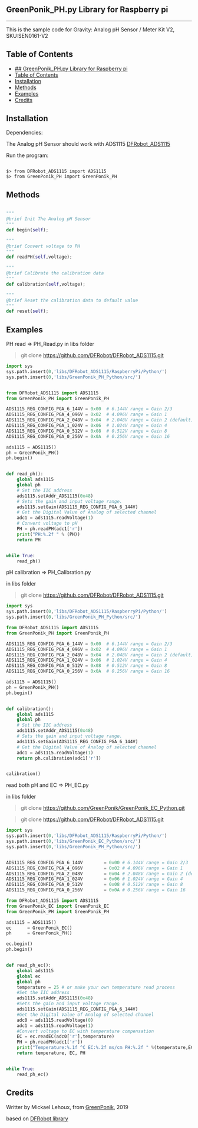 ## GreenPonik_PH.py Library for Raspberry pi
---------------------------------------------------------
This is the sample code for Gravity: Analog pH Sensor / Meter Kit V2, SKU:SEN0161-V2
## Table of Contents

- [## GreenPonik_PH.py Library for Raspberry pi](#greenponikphpy-library-for-raspberry-pi)
- [Table of Contents](#table-of-contents)
- [Installation](#installation)
- [Methods](#methods)
- [Examples](#examples)
- [Credits](#credits)
<snippet>
<content>

## Installation

Dependencies:

The Analog pH Sensor should work with ADS1115
[DFRobot_ADS1115](https://github.com/DFRobot/DFRobot_ADS1115/tree/master/RaspberryPi/Python) 

Run the program:

```shell

$> from DFRobot_ADS1115 import ADS1115
$> from GreenPonik_PH import GreenPonik_PH

```
## Methods

```Python

"""
@brief Init The Analog pH Sensor
"""
def begin(self);

"""
@brief Convert voltage to PH
"""
def readPH(self,voltage);

"""
@brief Calibrate the calibration data
"""
def calibration(self,voltage);

"""
@brief Reset the calibration data to default value
"""
def reset(self);

```

## Examples
PH read => PH_Read.py
in libs folder

> git clone https://github.com/DFRobot/DFRobot_ADS1115.git
```Python
import sys
sys.path.insert(0,'libs/DFRobot_ADS1115/RaspberryPi/Python/')
sys.path.insert(0,'libs/GreenPonik_PH_Python/src/')


from DFRobot_ADS1115 import ADS1115
from GreenPonik_PH import GreenPonik_PH

ADS1115_REG_CONFIG_PGA_6_144V = 0x00  # 6.144V range = Gain 2/3
ADS1115_REG_CONFIG_PGA_4_096V = 0x02  # 4.096V range = Gain 1
ADS1115_REG_CONFIG_PGA_2_048V = 0x04  # 2.048V range = Gain 2 (default)
ADS1115_REG_CONFIG_PGA_1_024V = 0x06  # 1.024V range = Gain 4
ADS1115_REG_CONFIG_PGA_0_512V = 0x08  # 0.512V range = Gain 8
ADS1115_REG_CONFIG_PGA_0_256V = 0x0A  # 0.256V range = Gain 16

ads1115 = ADS1115()
ph = GreenPonik_PH()
ph.begin()


def read_ph():
    global ads1115
    global ph
    # Set the IIC address
    ads1115.setAddr_ADS1115(0x48)
    # Sets the gain and input voltage range.
    ads1115.setGain(ADS1115_REG_CONFIG_PGA_6_144V)
    # Get the Digital Value of Analog of selected channel
    adc1 = ads1115.readVoltage(1)
    # Convert voltage to pH
    PH = ph.readPH(adc1['r'])
    print("PH:%.2f " % (PH))
    return PH


while True:
    read_ph()
```

pH calibration => PH_Calibration.py

in libs folder

> git clone https://github.com/DFRobot/DFRobot_ADS1115.git
```Python
import sys
sys.path.insert(0,'libs/DFRobot_ADS1115/RaspberryPi/Python/')
sys.path.insert(0,'libs/GreenPonik_PH_Python/src/')

from DFRobot_ADS1115 import ADS1115
from GreenPonik_PH import GreenPonik_PH

ADS1115_REG_CONFIG_PGA_6_144V = 0x00  # 6.144V range = Gain 2/3
ADS1115_REG_CONFIG_PGA_4_096V = 0x02  # 4.096V range = Gain 1
ADS1115_REG_CONFIG_PGA_2_048V = 0x04  # 2.048V range = Gain 2 (default)
ADS1115_REG_CONFIG_PGA_1_024V = 0x06  # 1.024V range = Gain 4
ADS1115_REG_CONFIG_PGA_0_512V = 0x08  # 0.512V range = Gain 8
ADS1115_REG_CONFIG_PGA_0_256V = 0x0A  # 0.256V range = Gain 16

ads1115 = ADS1115()
ph = GreenPonik_PH()
ph.begin()


def calibration():
    global ads1115
    global ph
    # Set the IIC address
    ads1115.setAddr_ADS1115(0x48)
    # Sets the gain and input voltage range.
    ads1115.setGain(ADS1115_REG_CONFIG_PGA_6_144V)
    # Get the Digital Value of Analog of selected channel
    adc1 = ads1115.readVoltage(1)
    return ph.calibration(adc1['r'])


calibration()

```

read both pH and EC => PH_EC.py

in libs folder

> git clone https://github.com/GreenPonik/GreenPonik_EC_Python.git

> git clone https://github.com/DFRobot/DFRobot_ADS1115.git

```Python
import sys
sys.path.insert(0,'libs/DFRobot_ADS1115/RaspberryPi/Python/')
sys.path.insert(0,'libs/GreenPonik_EC_Python/src/')
sys.path.insert(0,'libs/GreenPonik_PH_Python/src/')


ADS1115_REG_CONFIG_PGA_6_144V        = 0x00 # 6.144V range = Gain 2/3
ADS1115_REG_CONFIG_PGA_4_096V        = 0x02 # 4.096V range = Gain 1
ADS1115_REG_CONFIG_PGA_2_048V        = 0x04 # 2.048V range = Gain 2 (default)
ADS1115_REG_CONFIG_PGA_1_024V        = 0x06 # 1.024V range = Gain 4
ADS1115_REG_CONFIG_PGA_0_512V        = 0x08 # 0.512V range = Gain 8
ADS1115_REG_CONFIG_PGA_0_256V        = 0x0A # 0.256V range = Gain 16

from DFRobot_ADS1115 import ADS1115
from GreenPonik_EC import GreenPonik_EC
from GreenPonik_PH import GreenPonik_PH

ads1115 = ADS1115()
ec      = GreenPonik_EC()
ph      = GreenPonik_PH()

ec.begin()
ph.begin()


def read_ph_ec():
	global ads1115
	global ec
	global ph
	temperature = 25 # or make your own temperature read process
	#Set the IIC address
	ads1115.setAddr_ADS1115(0x48)
	#Sets the gain and input voltage range.
	ads1115.setGain(ADS1115_REG_CONFIG_PGA_6_144V)
	#Get the Digital Value of Analog of selected channel
	adc0 = ads1115.readVoltage(0)
	adc1 = ads1115.readVoltage(1)
	#Convert voltage to EC with temperature compensation
	EC = ec.readEC(adc0['r'],temperature)
	PH = ph.readPH(adc1['r'])
	print("Temperature:%.1f ^C EC:%.2f ms/cm PH:%.2f " %(temperature,EC,PH))
	return temperature, EC, PH


while True:
	read_ph_ec()
```

## Credits
Writter by Mickael Lehoux, from [GreenPonik](https://www.greenponik.com), 2019

based on [DFRobot library](https://github.com/DFRobot/DFRobot_PH/tree/master/RaspberryPi/Python)
